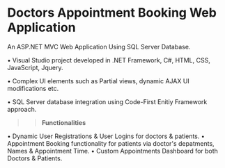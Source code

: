 # Doctors Appointment Booking Web Application
An ASP.NET MVC Web Application Using SQL Server Database. 

• Visual Studio project developed in .NET Framework, C#, HTML, CSS, JavaScript, Jquery.

• Complex UI elements such as Partial views, dynamic AJAX UI modifications etc.

• SQL Server database integration using Code-First Enitiy Framework approach.

>> **Functionalities**
 
• Dynamic User Registrations & User Logins for doctors & patients.
• Appointment Booking functionality for patients via doctor's depatments, Names & Appointment Time.
• Custom Appointments Dashboard for both Doctors & Patients.



